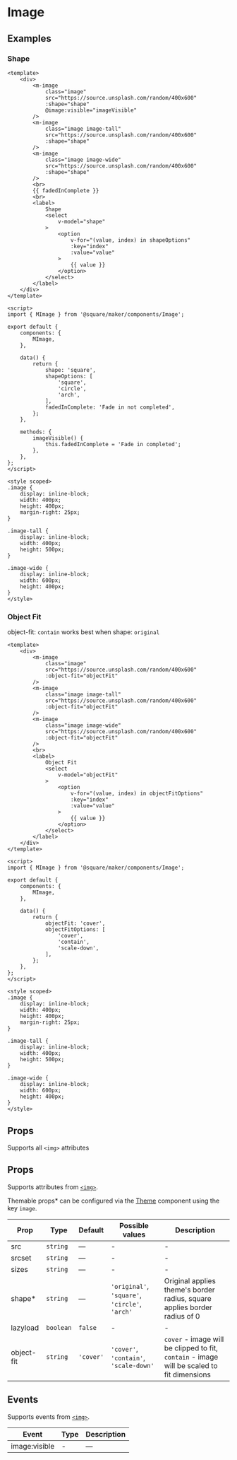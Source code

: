 # Image


## Examples

### Shape
```vue
<template>
	<div>
		<m-image
			class="image"
			src="https://source.unsplash.com/random/400x600"
			:shape="shape"
			@image:visible="imageVisible"
		/>
		<m-image
			class="image image-tall"
			src="https://source.unsplash.com/random/400x600"
			:shape="shape"
		/>
		<m-image
			class="image image-wide"
			src="https://source.unsplash.com/random/400x600"
			:shape="shape"
		/>
		<br>
		{{ fadedInComplete }}
		<br>
		<label>
			Shape
			<select
				v-model="shape"
			>
				<option
					v-for="(value, index) in shapeOptions"
					:key="index"
					:value="value"
				>
					{{ value }}
				</option>
			</select>
		</label>
	</div>
</template>

<script>
import { MImage } from '@square/maker/components/Image';

export default {
	components: {
		MImage,
	},

	data() {
		return {
			shape: 'square',
			shapeOptions: [
				'square',
				'circle',
				'arch',
			],
			fadedInComplete: 'Fade in not completed',
		};
	},

	methods: {
		imageVisible() {
			this.fadedInComplete = 'Fade in completed';
		},
	},
};
</script>

<style scoped>
.image {
	display: inline-block;
	width: 400px;
	height: 400px;
	margin-right: 25px;
}

.image-tall {
	display: inline-block;
	width: 400px;
	height: 500px;
}

.image-wide {
	display: inline-block;
	width: 600px;
	height: 400px;
}
</style>
```

### Object Fit

object-fit: `contain` works best when shape: `original`

```vue
<template>
	<div>
		<m-image
			class="image"
			src="https://source.unsplash.com/random/400x600"
			:object-fit="objectFit"
		/>
		<m-image
			class="image image-tall"
			src="https://source.unsplash.com/random/400x600"
			:object-fit="objectFit"
		/>
		<m-image
			class="image image-wide"
			src="https://source.unsplash.com/random/400x600"
			:object-fit="objectFit"
		/>
		<br>
		<label>
			Object Fit
			<select
				v-model="objectFit"
			>
				<option
					v-for="(value, index) in objectFitOptions"
					:key="index"
					:value="value"
				>
					{{ value }}
				</option>
			</select>
		</label>
	</div>
</template>

<script>
import { MImage } from '@square/maker/components/Image';

export default {
	components: {
		MImage,
	},

	data() {
		return {
			objectFit: 'cover',
			objectFitOptions: [
				'cover',
				'contain',
				'scale-down',
			],
		};
	},
};
</script>

<style scoped>
.image {
	display: inline-block;
	width: 400px;
	height: 400px;
	margin-right: 25px;
}

.image-tall {
	display: inline-block;
	width: 400px;
	height: 500px;
}

.image-wide {
	display: inline-block;
	width: 600px;
	height: 400px;
}
</style>
```

## Props
Supports all `<img>` attributes

<!-- api-tables:start -->
## Props

Supports attributes from [`<img>`](https://developer.mozilla.org/en-US/docs/Web/HTML/Element/img).

Themable props* can be configured via the [Theme](#/Theme) component using the key `image`.

| Prop       | Type      | Default   | Possible values                                | Description                                                               |
| ---------- | --------- | --------- | ---------------------------------------------- | ------------------------------------------------------------------------- |
| src        | `string`  | —         | -                                              | -                                                                         |
| srcset     | `string`  | —         | -                                              | -                                                                         |
| sizes      | `string`  | —         | -                                              | -                                                                         |
| shape*     | `string`  | —         | `'original'`, `'square'`, `'circle'`, `'arch'` | Original applies theme's border radius, square applies border radius of 0 |
| lazyload   | `boolean` | `false`   | -                                              | -                                                                         |
| object-fit | `string`  | `'cover'` | `'cover'`, `'contain'`, `'scale-down'`         | `cover` - image will be clipped to fit, `contain` - image will be scaled to fit dimensions |


## Events

Supports events from [`<img>`](https://developer.mozilla.org/en-US/docs/Web/HTML/Element/img).

| Event         | Type | Description |
| ------------- | ---- | ----------- |
| image:visible | -    | —           |
<!-- api-tables:end -->
